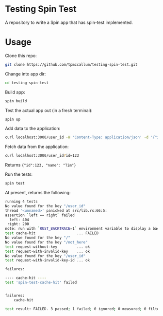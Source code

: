 # Testing Spin Test
A repository to write a Spin app that has spin-test implemented.

# Usage

Clone this repo:

```bash
git clone https://github.com/tpmccallum/testing-spin-test.git
```

Change into app dir:

```bash
cd testing-spin-test
```

Build app:

```bash
spin build
```

Test the actual app out (in a fresh terminal):

```bash
spin up
```

Add data to the application:

```bash
curl localhost:3000/user_id -H 'Content-Type: application/json' -d '{"id":123, "name": "Tim"}'
```

Fetch data from the application:

```bash
curl localhost:3000/user_id?id=123
```

Returns `{"id":123, "name": "Tim"}`

Run the tests:

```bash
spin test
```

At present, returns the following:

```bash
running 4 tests
No value found for the key "/user_id"
thread '<unnamed>' panicked at src/lib.rs:66:5:
assertion `left == right` failed
  left: 404
 right: 200
note: run with `RUST_BACKTRACE=1` environment variable to display a backtrace
test cache-hit                   ... FAILED
No value found for the key "/"
No value found for the key "/not_here"
test request-without-key         ... ok
test request-with-invalid-key    ... ok
No value found for the key "/user_id"
test request-with-invalid-key-id ... ok

failures:

---- cache-hit ----
test 'spin-test-cache-hit' failed 


failures:
    cache-hit

test result: FAILED. 3 passed; 1 failed; 0 ignored; 0 measured; 0 filtered out; finished in 2.08s
```


